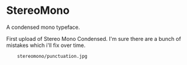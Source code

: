 # StereoMono
A condensed mono typeface.

First upload of Stereo Mono Condensed. I'm sure there are a bunch of mistakes which i'll fix over time.


        stereomono/punctuation.jpg
      
